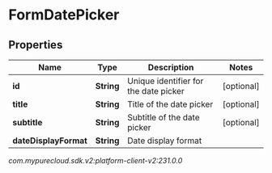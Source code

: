 # FormDatePicker


## Properties

| Name | Type | Description | Notes |
| ------------ | ------------- | ------------- | ------------- |
| **id** | **String** | Unique identifier for the date picker |  [optional] |
| **title** | **String** | Title of the date picker |  [optional] |
| **subtitle** | **String** | Subtitle of the date picker |  [optional] |
| **dateDisplayFormat** | **String** | Date display format |  |




_com.mypurecloud.sdk.v2:platform-client-v2:231.0.0_

